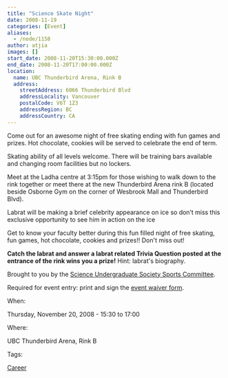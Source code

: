```yaml
---
title: "Science Skate Night"
date: 2008-11-19
categories: [Event]
aliases:
  - /node/1158
author: atjia
images: []
start_date: 2008-11-20T15:30:00.000Z
end_date: 2008-11-20T17:00:00.000Z
location:
  name: UBC Thunderbird Arena, Rink B
  address:
    streetAddress: 6066 Thunderbird Blvd
    addressLocality: Vancouver
    postalCode: V6T 1Z3
    addressRegion: BC
    addressCountry: CA
---
```


Come out for an awesome night of free skating ending with fun games and prizes.
Hot chocolate, cookies will be served to celebrate the end of term.

Skating ability of all levels welcome. There will be training bars available and changing room facilities but no lockers.

Meet at the Ladha centre at 3:15pm for those wishing to walk down to the rink together or meet there at the new Thunderbird Arena rink B (located beside Osborne Gym on the corner of Wesbrook Mall and Thunderbird Blvd).

Labrat will be making a brief celebrity appearance on ice so don’t miss this exclusive opportunity to see him in action on the ice

Get to know your faculty better during this fun filled night of free skating, fun games, hot chocolate, cookies and prizes!! Don't miss out!

**Catch the labrat and answer a labrat related Trivia Question posted at the entrance of the rink wins you a prize!** Hint: labrat's biography.

Brought to you by the [Science Undergraduate Society Sports Committee](http://www.sus.ubc.ca/council/committees/#sports).

Required for event entry: print and sign the [event waiver form](http://www.sus.ubc.ca/sites/default/files/science_skate_night_waiver.pdf).

When: 

Thursday, November 20, 2008 - 15:30 to 17:00

Where: 

UBC Thunderbird Arena, Rink B

Tags: 

[Career](/career)
